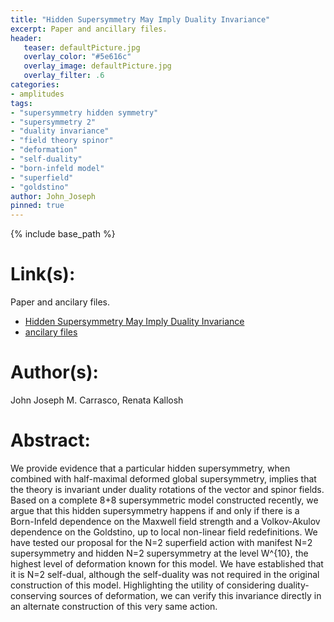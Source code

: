 ```yaml
---
title: "Hidden Supersymmetry May Imply Duality Invariance"
excerpt: Paper and ancillary files.
header:
   teaser: defaultPicture.jpg
   overlay_color: "#5e616c"
   overlay_image: defaultPicture.jpg
   overlay_filter: .6
categories:
- amplitudes
tags:
- "supersymmetry hidden symmetry"
- "supersymmetry 2"
- "duality invariance"
- "field theory spinor"
- "deformation"
- "self-duality"
- "born-infeld model"
- "superfield"
- "goldstino"
author: John_Joseph
pinned: true
---
```

{% include base_path %}

# Link(s):
Paper and ancilary files.
  * [Hidden Supersymmetry May Imply Duality Invariance](https://arxiv.org/abs/1303.5663)
  * [ancilary files](https://arxiv.org/src/1303.5663/anc)

# Author(s):
John Joseph M. Carrasco, Renata Kallosh

# Abstract:
We provide evidence that a particular hidden supersymmetry, when combined with half-maximal deformed global supersymmetry, implies that the theory is invariant under duality rotations of the vector and spinor fields. Based on a complete 8+8 supersymmetric model constructed recently, we argue that this hidden supersymmetry happens if and only if there is a Born-Infeld dependence on the Maxwell field strength and a Volkov-Akulov dependence on the Goldstino, up to local non-linear field redefinitions. We have tested our proposal for the N=2 superfield action with manifest N=2 supersymmetry and hidden N=2 supersymmetry at the level W^{10}, the highest level of deformation known for this model. We have established that it is N=2 self-dual, although the self-duality was not required in the original construction of this model. Highlighting the utility of considering duality-conserving sources of deformation, we can verify this invariance directly in an alternate construction of this very same action.